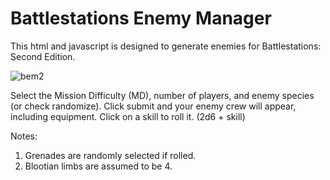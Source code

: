 # Battlestations Enemy Manager
This html and javascript is designed to generate enemies for Battlestations: Second Edition.

![bem2](https://user-images.githubusercontent.com/26799052/30770184-2e8215a4-9ff8-11e7-8da4-a4680231136d.jpg)

Select the Mission Difficulty (MD), number of players, and enemy species (or check randomize).
Click submit and your enemy crew will appear, including equipment.
Click on a skill to roll it. (2d6 + skill)

Notes:
1. Grenades are randomly selected if rolled.
2. Blootian limbs are assumed to be 4.
